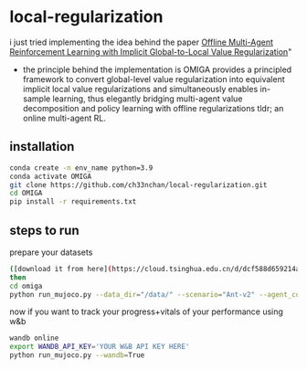 # local-regularization
i just tried implementing the idea behind the paper [Offline Multi-Agent Reinforcement Learning with Implicit Global-to-Local Value Regularization](https://arxiv.org/abs/2307.11620)" 

- the principle behind the implementation is OMIGA provides a principled framework to convert global-level value regularization into equivalent implicit local value regularizations and simultaneously enables in-sample learning, thus elegantly bridging multi-agent value decomposition and policy learning with offline regularizations tldr; an online multi-agent RL.

## installation
``` Bash
conda create -n env_name python=3.9
conda activate OMIGA
git clone https://github.com/ch33nchan/local-regularization.git
cd OMIGA
pip install -r requirements.txt
```

## steps to run 
prepare your datasets
```bash
([download it from here](https://cloud.tsinghua.edu.cn/d/dcf588d659214a28a777/))
then
cd omiga
python run_mujoco.py --data_dir="/data/" --scenario="Ant-v2" --agent_conf="2x4" --data_type="expert"

```

now if you want to track your progress+vitals of your performance using w&b
```bash
wandb online
export WANDB_API_KEY='YOUR W&B API KEY HERE'
python run_mujoco.py --wandb=True
```


